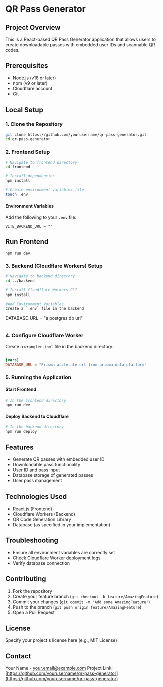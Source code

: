 # QR Pass Generator

## Project Overview
This is a React-based QR Pass Generator application that allows users to create downloadable passes with embedded user IDs and scannable QR codes.

## Prerequisites
- Node.js (v18 or later)
- npm (v9 or later)
- Cloudflare account
- Git

## Local Setup

### 1. Clone the Repository
```bash
git clone https://github.com/yourusername/qr-pass-generator.git
cd qr-pass-generator
```

### 2. Frontend Setup
```bash
# Navigate to frontend directory
cd frontend

# Install dependencies
npm install

# Create environment variables file
touch .env
```

#### Environment Variables
Add the following to your `.env` file:
```
VITE_BACKEND_URL = ""
```
## Run Frontend
```
npm run dev
```

### 3. Backend (Cloudflare Workers) Setup
```bash
# Navigate to backend directory
cd ../backend

# Install Cloudflare Workers CLI
npm install 

#Add Environment Variables
Create a `.env` file in the backend 
```
DATABASE_URL = "a postgres db url"
```
```

### 4. Configure Cloudflare Worker
Create a `wrangler.toml` file in the backend directory:
```toml

[vars]
DATABASE_URL = "Prisma acclerate url from prisma data platform"
```

### 5. Running the Application

#### Start Frontend
```bash
# In the frontend directory
npm run dev
```

#### Deploy Backend to Cloudflare
```bash
# In the backend directory
npm run deploy
```

## Features
- Generate QR passes with embedded user ID
- Downloadable pass functionality
- User ID and pass input
- Database storage of generated passes
- User pass management

## Technologies Used
- React.js (Frontend)
- Cloudflare Workers (Backend)
- QR Code Generation Library
- Database (as specified in your implementation)

## Troubleshooting
- Ensure all environment variables are correctly set
- Check Cloudflare Worker deployment logs
- Verify database connection

## Contributing
1. Fork the repository
2. Create your feature branch (`git checkout -b feature/AmazingFeature`)
3. Commit your changes (`git commit -m 'Add some AmazingFeature'`)
4. Push to the branch (`git push origin feature/AmazingFeature`)
5. Open a Pull Request

## License
Specify your project's license here (e.g., MIT License)

## Contact
Your Name - your.email@example.com
Project Link: [https://github.com/yourusername/qr-pass-generator](https://github.com/yourusername/qr-pass-generator)
```